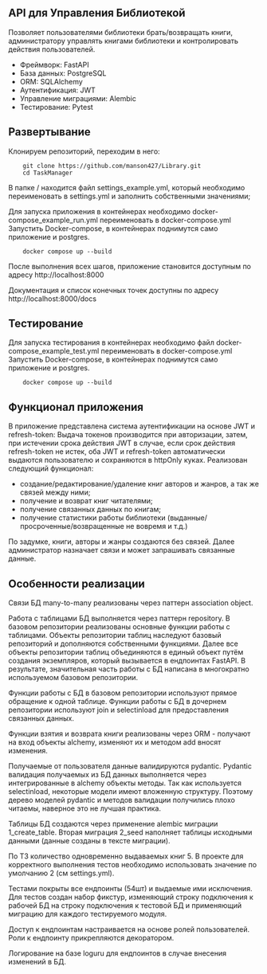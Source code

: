 
## API для Управления Библиотекой 
Позволяет пользователями библиотеки брать/возвращать книги, администратору управлять книгами библиотеки и контролировать действия пользователей.
- Фреймворк: FastAPI
- База данных: PostgreSQL
- ORM: SQLAlchemy
- Аутентификация: JWT
- Управление миграциями: Alembic
- Тестирование: Pytest


## Развертывание
Клонируем репозиторий, переходим в него:
```
    git clone https://github.com/manson427/Library.git
    cd TaskManager
```

В папке / находится файл settings_example.yml, который необходимо переименовать в settings.yml и заполнить собственными значениями;

Для запуска приложения в контейнерах необходимо docker-compose_example_run.yml переименовать в docker-compose.yml
Запустить Docker-compose, в контейнерах поднимутся само приложение и postgres. 
``` shell
    docker compose up --build
 ``` 
После выполнения всех шагов, приложение становится доступным по адресу http://localhost:8000

Документация и список конечных точек доступны по адресу http://localhost:8000/docs

## Тестирование 
Для запуска тестирования в контейнерах необходимо файл docker-compose_example_test.yml переименовать в docker-compose.yml
Запустить Docker-compose, в контейнерах поднимутся само приложение и postgres. 
``` shell
    docker compose up --build
 ``` 

## Функционал приложения
В приложение представлена система аутентификации на основе JWT и refresh-token: Выдача токенов производится при авторизации, затем, при истечении срока действия JWT в случае, если срок действия refresh-token не истек, оба JWT и refresh-token автоматически выдаются пользователю и сохраняются в httpOnly куках. 
Реализован следующий функционал:
* создание/редактирование/удаление книг авторов и жанров, а так же связей между ними;
* получение и возврат книг читателями;
* получение связанных данных по книгам;
* получение статистики работы библиотеки (выданные/просроченные/возвращенные не вовремя и т.д.)

По задумке, книги, авторы и жанры создаются без связей. Далее администратор назначает связи и может запрашивать связанные данные.

## Особенности реализации
Связи БД many-to-many реализованы через паттерн association object.

Работа с таблицами БД выполняется через паттерн repository. 
В базовом репозитории реализованы основные функции работы с таблицами. 
Объекты репозитории таблиц наследуют базовый репозиторий и дополняются собственными функциями. 
Далее все объекты репозитории таблиц объединяются в единый объект путём создания экземпляров, 
который вызывается в ендпоинтах FastAPI. 
В результате, значительная часть работы с БД написана в многократно используемом базовом репозитории.

Функции работы с БД в базовом репозитории используют прямое обращение к одной таблице. 
Функции работы с БД в дочернем репозитории используют join и selectinload 
для предоставления связанных данных.

Функции взятия и возврата книги реализованы через ORM - получают на вход объекты alchemy, 
изменяют их и методом add вносят изменения.

Получаемые от пользователя данные валидируются pydantic. 
Pydantic валидация получаемых из БД данных выполняется через интегрированные в alchemy объекты методы. 
Так как используется selectinload, некоторые модели имеют вложенную структуру. Поэтому дерево моделей pydantic
и методов валидации получились плохо читаемы, наверное это не лучшая практика.

Таблицы БД создаются через применение alembic миграции 1_create_table. 
Вторая миграция 2_seed наполняет таблицы исходными данными (данные созданы в тексте миграции). 

По ТЗ количество одновременно выдаваемых книг 5. В проекте для корректного выполнения тестов необходимо использовать значение по умолчанию 2 
(см settings.yml).

Тестами покрыты все ендпоинты (54шт) и выдаемые ими исключения. 
Для тестов создан набор фикстур, изменяющий строку подключения к рабочей БД 
на строку подключения к тестовой БД и применяющий миграцию для каждого тестируемого модуля.

Доступ к ендпоинтам настраивается на основе ролей пользователей.
Роли к ендпоинту прикрепляются декоратором.

Логирование на базе loguru для ендпоинтов в случае внесения изменений в БД.